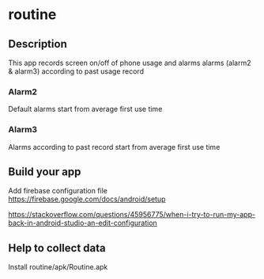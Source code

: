 # routine
## Description
This app records screen on/off of phone usage and alarms alarms (alarm2 & alarm3) according to past usage record
### Alarm2
Default alarms start from average first use time
### Alarm3
Alarms according to past record start from average first use time

## Build your app
Add firebase configuration file
https://firebase.google.com/docs/android/setup

https://stackoverflow.com/questions/45956775/when-i-try-to-run-my-app-back-in-android-studio-an-edit-configuration

## Help to collect data
Install routine/apk/Routine.apk 
